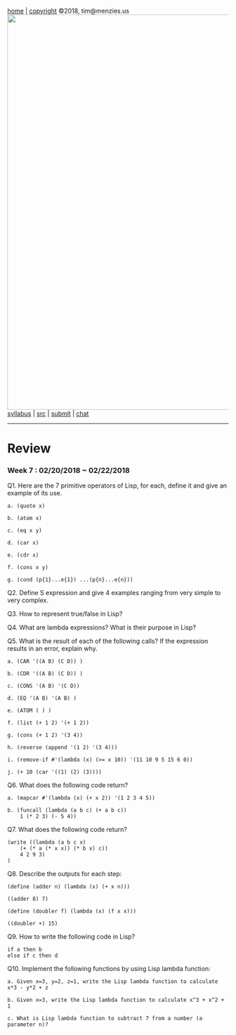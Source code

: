 [home](http://tiny.cc/plm18) |
[copyright](https://github.com/txt/plm18/blob/master/LICENSE.md) &copy;2018, tim&commat;menzies.us
<br>
[<img width=900 src="https://raw.githubusercontent.com/txt/plm18/master/img/banner.png">](http://tiny.cc/plm18)<br>
[syllabus](https://github.com/txt/plm18/blob/master/doc/syllabus.md) |
[src](https://github.com/txt/plm18/tree/master/src) |
[submit](http://tiny.cc/plm18give) |
[chat](https://plm18.slack.com/)


______



# Review

### Week 7 : 02/20/2018 ~ 02/22/2018

Q1. Here are the 7 primitive operators of Lisp, for each, define it and give an example of its use. 

	a. (quote x)
	
	b. (atom x)
	
	c. (eq x y)
	
	d. (car x)
	
	e. (cdr x)
	
	f. (cons x y)
	
	g. (cond (p{1}...e{1}) ...(p{n}...e{n}))

Q2. Define S expression and give 4 examples ranging from very simple to very complex.

Q3. How to represent true/false in Lisp?

Q4. What are lambda expressions? What is their purpose in Lisp?

Q5. What is the result of each of the following calls? If the expression results in an error, explain why.

	a. (CAR '((A B) (C D)) )

	b. (CDR '((A B) (C D)) )

	c. (CONS '(A B) '(C D))

	d. (EQ '(A B) '(A B) )

	e. (ATOM ( ) )

	f. (list (+ 1 2) '(+ 1 2))

	g. (cons (+ 1 2) '(3 4))

	h. (reverse (append '(1 2) '(3 4)))

	i. (remove-if #'(lambda (x) (>= x 10)) '(11 10 9 5 15 6 0))

	j. (+ 10 (car '((1) (2) (3))))

Q6. What does the following code return? 

	a. (mapcar #'(lambda (x) (+ x 2)) '(1 2 3 4 5))

	b. (funcall (lambda (a b c) (+ a b c))
		1 (* 2 3) (- 5 4))

Q7. What does the following code return?

	(write ((lambda (a b c x)
		(+ (* a (* x x)) (* b x) c))
		4 2 9 3)
	)

Q8. Describe the outputs for each step:

	(define (adder n) (lambda (x) (+ x n)))

	((adder 8) 7)

	(define (doubler f) (lambda (x) (f x x)))

	((doubler +) 15)

Q9. How to write the following code in Lisp?

	if a then b 
	else if c then d

Q10. Implement the following functions by using Lisp lambda function:

	a. Given x=3, y=2, z=1, write the Lisp lambda function to calculate x*3 - y*2 + z

	b. Given x=3, write the Lisp lambda function to calculate x^3 + x^2 + 1

	c. What is Lisp lambda function to subtract 7 from a number (a parameter n)?

